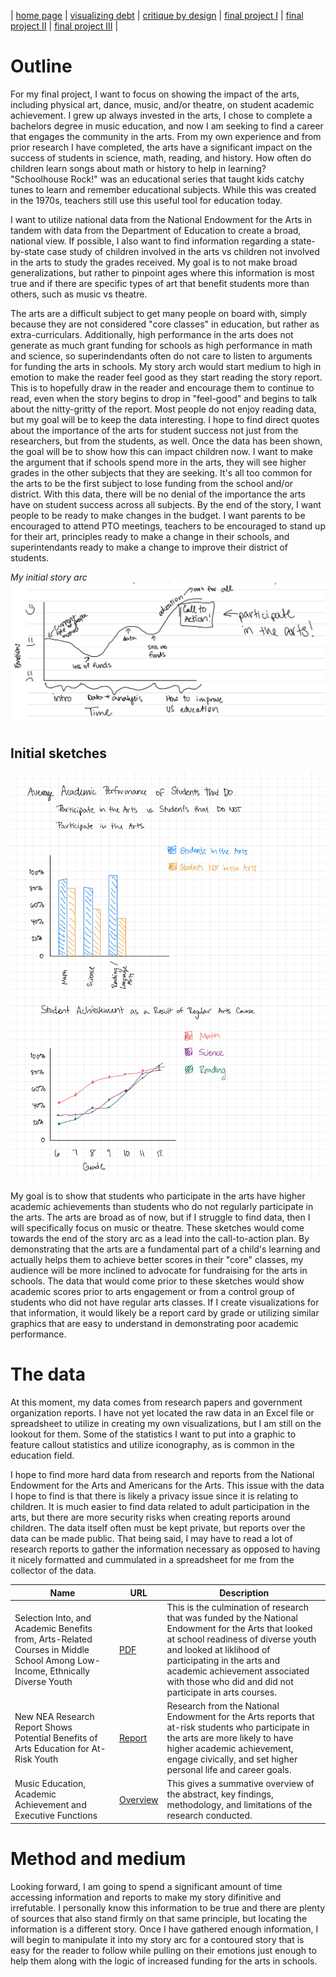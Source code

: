 | [home page](https://jrshore.github.io/jshore-portfolio/) | [visualizing debt](visualizing-government-debt) | [critique by design](critique-by-design.md) | [final project I](final-project-part-one.md) | [final project II](final-project-part-two.md) | [final project III](final-project-part-three.md) |

# Outline
 
For my final project, I want to focus on showing the impact of the arts, including physical art, dance, music, and/or theatre, on student academic achievement. I grew up always invested in the arts, I chose to complete a bachelors degree in music education, and now I am seeking to find a career that engages the community in the arts. From my own experience and from prior research I have completed, the arts have a significant impact on the success of students in science, math, reading, and history. How often do children learn songs about math or history to help in learning? "Schoolhouse Rock!" was an educational series that taught kids catchy tunes to learn and remember educational subjects. While this was created in the 1970s, teachers still use this useful tool for education today. 

I want to utilize national data from the National Endowment for the Arts in tandem with data from the Department of Education to create a broad, national view. If possible, I also want to find information regarding a state-by-state case study of children involved in the arts vs children not involved in the arts to study the grades received. My goal is to not make broad generalizations, but rather to pinpoint ages where this information is most true and if there are specific types of art that benefit students more than others, such as music vs theatre.  

The arts are a difficult subject to get many people on board with, simply because they are not considered "core classes" in education, but rather as extra-curriculars. Additionally, high performance in the arts does not generate as much grant funding for schools as high performance in math and science, so superindendants often do not care to listen to arguments for funding the arts in schools. My story arch would start medium to high in emotion to make the reader feel good as they start reading the story report. This is to hopefully draw in the reader and encourage them to continue to read, even when the story begins to drop in "feel-good" and begins to talk about the nitty-gritty of the report. Most people do not enjoy reading data, but my goal will be to keep the data interesting. I hope to find direct quotes about the importance of the arts for student success not just from the researchers, but from the students, as well. Once the data has been shown, the goal will be to show how this can impact children now. I want to make the argument that if schools spend more in the arts, they will see higher grades in the other subjects that they are seeking. It's all too common for the arts to be the first subject to lose funding from the school and/or district. With this data, there will be no denial of the importance the arts have on student success across all subjects. By the end of the story, I want people to be ready to make changes in the budget. I want parents to be encouraged to attend PTO meetings, teachers to be encouraged to stand up for their art, principles ready to make a change in their schools, and superintendants ready to make a change to improve their district of students. 

*My initial story arc*
![Final Project Initial Story Sketch](IMG-0020.jpg)

## Initial sketches

![Initial Sketches for Viz](Initial-Sketches.jpg)
 
My goal is to show that students who participate in the arts have higher academic achievements than students who do not regularly participate in the arts. The arts are broad as of now, but if I struggle to find data, then I will specifically focus on music or theatre. These sketches would come towards the end of the story arc as a lead into the call-to-action plan. By demonstrating that the arts are a fundamental part of a child's learning and actually helps them to achieve better scores in their "core" classes, my audience will be more inclined to advocate for fundraising for the arts in schools. The data that would come prior to these sketches would show academic scores prior to arts engagement or from a control group of students who did not have regular arts classes. If I create visualizations for that information, it would likely be a report card by grade or utilizing similar graphics that are easy to understand in demonstrating poor academic performance. 

# The data

At this moment, my data comes from research papers and government organization reports. I have not yet located the raw data in an Excel file or spreadsheet to utilize in creating my own visualizations, but I am still on the lookout for them. Some of the statistics I want to put into a graphic to feature callout statistics and utilize iconography, as is common in the education field. 

I hope to find more hard data from research and reports from the National Endowment for the Arts and Americans for the Arts. This issue with the data I hope to find is that there is likely a privacy issue since it is relating to children. It is much easier to find data related to adult participation in the arts, but there are more security risks when creating reports around children. The data itself often must be kept private, but reports over the data can be made public. That being said, I may have to read a lot of research reports to gather the information necessary as opposed to having it nicely formatted and cummulated in a spreadsheet for me from the collector of the data. 

| Name | URL | Description |
|------|-----|-------------|
| Selection Into, and Academic Benefits from, Arts-Related Courses in Middle School Among Low-Income, Ethnically Diverse Youth | [PDF](https://www.arts.gov/sites/default/files/Research-Art-Works-GeorgeMason2.pdf) | This is the culmination of research that was funded by the National Endowment for the Arts that looked at school readiness of diverse youth and looked at liklihood of participating in the arts and academic achievement associated with those who did and did not participate in arts courses. |
| New NEA Research Report Shows Potential Benefits of Arts Education for At-Risk Youth | [Report](https://www.arts.gov/news/press-releases/2012/new-nea-research-report-shows-potential-benefits-arts-education-risk-youth) | Research from the National Endowment for the Arts reports that at-risk students who participate in the arts are more likely to have higher academic achievement, engage civically, and set higher personal life and career goals. |
| Music Education, Academic Achievement and Executive Functions | [Overview](https://www.artsedsearch.org/study/music-education-academic-achievement-and-executive-functions/) | This gives a summative overview of the abstract, key findings, methodology, and limitations of the research conducted. |

# Method and medium 

Looking forward, I am going to spend a significant amount of time accessing information and reports to make my story difinitive and irrefutable. I personally know this information to be true and there are plenty of sources that also stand firmly on that same principle, but locating the information is a different story. Once I have gathered enough information, I will begin to manipulate it into my story arc for a contoured story that is easy for the reader to follow while pulling on their emotions just enough to help them along with the logic of increased funding for the arts in schools. 
